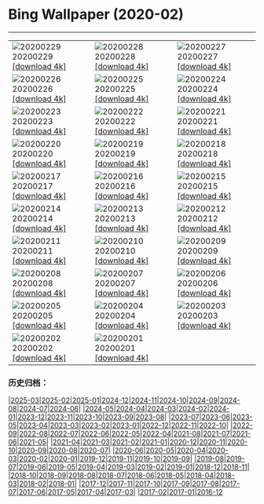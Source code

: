# Bing Wallpaper (2020-02)
**************

<table><tr><td><img class="wallpaper" src="https://www.bing.com/th?id=OHR.WallaceFF_EN-US1967284462_1920x1080.jpg" alt="20200229"> 20200229 <a href="https://www.bing.com/th?id=OHR.WallaceFF_EN-US1967284462_UHD.jpg">[download 4k]</a></td><td><img class="wallpaper" src="https://www.bing.com/th?id=OHR.OtterCreekVT_EN-US1557441690_1920x1080.jpg" alt="20200228"> 20200228 <a href="https://www.bing.com/th?id=OHR.OtterCreekVT_EN-US1557441690_UHD.jpg">[download 4k]</a></td><td><img class="wallpaper" src="https://www.bing.com/th?id=OHR.PBWhaleBones_EN-US8550622199_1920x1080.jpg" alt="20200227"> 20200227 <a href="https://www.bing.com/th?id=OHR.PBWhaleBones_EN-US8550622199_UHD.jpg">[download 4k]</a></td></tr><tr><td><img class="wallpaper" src="https://www.bing.com/th?id=OHR.AcadiaSunrise_EN-US8474021804_1920x1080.jpg" alt="20200226"> 20200226 <a href="https://www.bing.com/th?id=OHR.AcadiaSunrise_EN-US8474021804_UHD.jpg">[download 4k]</a></td><td><img class="wallpaper" src="https://www.bing.com/th?id=OHR.ArmstrongPark_EN-US8412696471_1920x1080.jpg" alt="20200225"> 20200225 <a href="https://www.bing.com/th?id=OHR.ArmstrongPark_EN-US8412696471_UHD.jpg">[download 4k]</a></td><td><img class="wallpaper" src="https://www.bing.com/th?id=OHR.Windhorses_EN-US8344477103_1920x1080.jpg" alt="20200224"> 20200224 <a href="https://www.bing.com/th?id=OHR.Windhorses_EN-US8344477103_UHD.jpg">[download 4k]</a></td></tr><tr><td><img class="wallpaper" src="https://www.bing.com/th?id=OHR.LakeGullMN_EN-US8273213396_1920x1080.jpg" alt="20200223"> 20200223 <a href="https://www.bing.com/th?id=OHR.LakeGullMN_EN-US8273213396_UHD.jpg">[download 4k]</a></td><td><img class="wallpaper" src="https://www.bing.com/th?id=OHR.AbuSimbelSunFest_EN-US8115834133_1920x1080.jpg" alt="20200222"> 20200222 <a href="https://www.bing.com/th?id=OHR.AbuSimbelSunFest_EN-US8115834133_UHD.jpg">[download 4k]</a></td><td><img class="wallpaper" src="https://www.bing.com/th?id=OHR.OlindaCarnival_EN-US7914915440_1920x1080.jpg" alt="20200221"> 20200221 <a href="https://www.bing.com/th?id=OHR.OlindaCarnival_EN-US7914915440_UHD.jpg">[download 4k]</a></td></tr><tr><td><img class="wallpaper" src="https://www.bing.com/th?id=OHR.CloudsPelmo_EN-US7754683425_1920x1080.jpg" alt="20200220"> 20200220 <a href="https://www.bing.com/th?id=OHR.CloudsPelmo_EN-US7754683425_UHD.jpg">[download 4k]</a></td><td><img class="wallpaper" src="https://www.bing.com/th?id=OHR.WanderingAlbatross_EN-US7624194630_1920x1080.jpg" alt="20200219"> 20200219 <a href="https://www.bing.com/th?id=OHR.WanderingAlbatross_EN-US7624194630_UHD.jpg">[download 4k]</a></td><td><img class="wallpaper" src="https://www.bing.com/th?id=OHR.PlutoCrescent_EN-US7560373003_1920x1080.jpg" alt="20200218"> 20200218 <a href="https://www.bing.com/th?id=OHR.PlutoCrescent_EN-US7560373003_UHD.jpg">[download 4k]</a></td></tr><tr><td><img class="wallpaper" src="https://www.bing.com/th?id=OHR.MRNMSD_EN-US1457690831_1920x1080.jpg" alt="20200217"> 20200217 <a href="https://www.bing.com/th?id=OHR.MRNMSD_EN-US1457690831_UHD.jpg">[download 4k]</a></td><td><img class="wallpaper" src="https://www.bing.com/th?id=OHR.LemonDragon_EN-US7455819536_1920x1080.jpg" alt="20200216"> 20200216 <a href="https://www.bing.com/th?id=OHR.LemonDragon_EN-US7455819536_UHD.jpg">[download 4k]</a></td><td><img class="wallpaper" src="https://www.bing.com/th?id=OHR.HumpbackHerring_EN-US7403030704_1920x1080.jpg" alt="20200215"> 20200215 <a href="https://www.bing.com/th?id=OHR.HumpbackHerring_EN-US7403030704_UHD.jpg">[download 4k]</a></td></tr><tr><td><img class="wallpaper" src="https://www.bing.com/th?id=OHR.CorsicaHeart_EN-US7363711239_1920x1080.jpg" alt="20200214"> 20200214 <a href="https://www.bing.com/th?id=OHR.CorsicaHeart_EN-US7363711239_UHD.jpg">[download 4k]</a></td><td><img class="wallpaper" src="https://www.bing.com/th?id=OHR.AbiquaFalls_EN-US4408914137_1920x1080.jpg" alt="20200213"> 20200213 <a href="https://www.bing.com/th?id=OHR.AbiquaFalls_EN-US4408914137_UHD.jpg">[download 4k]</a></td><td><img class="wallpaper" src="https://www.bing.com/th?id=OHR.PinzonIslandTortoise_EN-US4325314925_1920x1080.jpg" alt="20200212"> 20200212 <a href="https://www.bing.com/th?id=OHR.PinzonIslandTortoise_EN-US4325314925_UHD.jpg">[download 4k]</a></td></tr><tr><td><img class="wallpaper" src="https://www.bing.com/th?id=OHR.SylviaEarle_EN-US4248966328_1920x1080.jpg" alt="20200211"> 20200211 <a href="https://www.bing.com/th?id=OHR.SylviaEarle_EN-US4248966328_UHD.jpg">[download 4k]</a></td><td><img class="wallpaper" src="https://www.bing.com/th?id=OHR.SuperkilenPark_EN-US4074449236_1920x1080.jpg" alt="20200210"> 20200210 <a href="https://www.bing.com/th?id=OHR.SuperkilenPark_EN-US4074449236_UHD.jpg">[download 4k]</a></td><td><img class="wallpaper" src="https://www.bing.com/th?id=OHR.HollywoodSign_EN-US3888664438_1920x1080.jpg" alt="20200209"> 20200209 <a href="https://www.bing.com/th?id=OHR.HollywoodSign_EN-US3888664438_UHD.jpg">[download 4k]</a></td></tr><tr><td><img class="wallpaper" src="https://www.bing.com/th?id=OHR.PingxiLantern_EN-US3795457184_1920x1080.jpg" alt="20200208"> 20200208 <a href="https://www.bing.com/th?id=OHR.PingxiLantern_EN-US3795457184_UHD.jpg">[download 4k]</a></td><td><img class="wallpaper" src="https://www.bing.com/th?id=OHR.QuebecWinter_EN-US3715352171_1920x1080.jpg" alt="20200207"> 20200207 <a href="https://www.bing.com/th?id=OHR.QuebecWinter_EN-US3715352171_UHD.jpg">[download 4k]</a></td><td><img class="wallpaper" src="https://www.bing.com/th?id=OHR.SneezeSpring_EN-US3645892670_1920x1080.jpg" alt="20200206"> 20200206 <a href="https://www.bing.com/th?id=OHR.SneezeSpring_EN-US3645892670_UHD.jpg">[download 4k]</a></td></tr><tr><td><img class="wallpaper" src="https://www.bing.com/th?id=OHR.AlbertaBubbles_EN-US3535339115_1920x1080.jpg" alt="20200205"> 20200205 <a href="https://www.bing.com/th?id=OHR.AlbertaBubbles_EN-US3535339115_UHD.jpg">[download 4k]</a></td><td><img class="wallpaper" src="https://www.bing.com/th?id=OHR.LionRock_EN-US3384136847_1920x1080.jpg" alt="20200204"> 20200204 <a href="https://www.bing.com/th?id=OHR.LionRock_EN-US3384136847_UHD.jpg">[download 4k]</a></td><td><img class="wallpaper" src="https://www.bing.com/th?id=OHR.RapaNuiFestival_EN-US3295875465_1920x1080.jpg" alt="20200203"> 20200203 <a href="https://www.bing.com/th?id=OHR.RapaNuiFestival_EN-US3295875465_UHD.jpg">[download 4k]</a></td></tr><tr><td><img class="wallpaper" src="https://www.bing.com/th?id=OHR.MeerkatHuddle_EN-US3180214061_1920x1080.jpg" alt="20200202"> 20200202 <a href="https://www.bing.com/th?id=OHR.MeerkatHuddle_EN-US3180214061_UHD.jpg">[download 4k]</a></td><td><img class="wallpaper" src="https://www.bing.com/th?id=OHR.MappingCourage_EN-US3088004881_1920x1080.jpg" alt="20200201"> 20200201 <a href="https://www.bing.com/th?id=OHR.MappingCourage_EN-US3088004881_UHD.jpg">[download 4k]</a></td><td></td></tr></table>

### 历史归档：

|[2025-03](/../2025-03/2025-03.md)|[2025-02](/../2025-02/2025-02.md)|[2025-01](/../2025-01/2025-01.md)|[2024-12](/../2024-12/2024-12.md)|[2024-11](/../2024-11/2024-11.md)|[2024-10](/../2024-10/2024-10.md)|[2024-09](/../2024-09/2024-09.md)|[2024-08](/../2024-08/2024-08.md)|[2024-07](/../2024-07/2024-07.md)|[2024-06](/../2024-06/2024-06.md)|
|[2024-05](/../2024-05/2024-05.md)|[2024-04](/../2024-04/2024-04.md)|[2024-03](/../2024-03/2024-03.md)|[2024-02](/../2024-02/2024-02.md)|[2024-01](/../2024-01/2024-01.md)|[2023-12](/../2023-12/2023-12.md)|[2023-11](/../2023-11/2023-11.md)|[2023-10](/../2023-10/2023-10.md)|[2023-09](/../2023-09/2023-09.md)|[2023-08](/../2023-08/2023-08.md)|
|[2023-07](/../2023-07/2023-07.md)|[2023-06](/../2023-06/2023-06.md)|[2023-05](/../2023-05/2023-05.md)|[2023-04](/../2023-04/2023-04.md)|[2023-03](/../2023-03/2023-03.md)|[2023-02](/../2023-02/2023-02.md)|[2023-01](/../2023-01/2023-01.md)|[2022-12](/../2022-12/2022-12.md)|[2022-11](/../2022-11/2022-11.md)|[2022-10](/../2022-10/2022-10.md)|
|[2022-09](/../2022-09/2022-09.md)|[2022-08](/../2022-08/2022-08.md)|[2022-07](/../2022-07/2022-07.md)|[2022-06](/../2022-06/2022-06.md)|[2022-05](/../2022-05/2022-05.md)|[2022-04](/../2022-04/2022-04.md)|[2021-08](/../2021-08/2021-08.md)|[2021-07](/../2021-07/2021-07.md)|[2021-06](/../2021-06/2021-06.md)|[2021-05](/../2021-05/2021-05.md)|
|[2021-04](/../2021-04/2021-04.md)|[2021-03](/../2021-03/2021-03.md)|[2021-02](/../2021-02/2021-02.md)|[2021-01](/../2021-01/2021-01.md)|[2020-12](/../2020-12/2020-12.md)|[2020-11](/../2020-11/2020-11.md)|[2020-10](/../2020-10/2020-10.md)|[2020-09](/../2020-09/2020-09.md)|[2020-08](/../2020-08/2020-08.md)|[2020-07](/../2020-07/2020-07.md)|
|[2020-06](/../2020-06/2020-06.md)|[2020-05](/../2020-05/2020-05.md)|[2020-04](/../2020-04/2020-04.md)|[2020-03](/../2020-03/2020-03.md)|[2020-02](/2020-02.md)|[2020-01](/../2020-01/2020-01.md)|[2019-12](/../2019-12/2019-12.md)|[2019-11](/../2019-11/2019-11.md)|[2019-10](/../2019-10/2019-10.md)|[2019-09](/../2019-09/2019-09.md)|
|[2019-08](/../2019-08/2019-08.md)|[2019-07](/../2019-07/2019-07.md)|[2019-06](/../2019-06/2019-06.md)|[2019-05](/../2019-05/2019-05.md)|[2019-04](/../2019-04/2019-04.md)|[2019-03](/../2019-03/2019-03.md)|[2019-02](/../2019-02/2019-02.md)|[2019-01](/../2019-01/2019-01.md)|[2018-12](/../2018-12/2018-12.md)|[2018-11](/../2018-11/2018-11.md)|
|[2018-10](/../2018-10/2018-10.md)|[2018-09](/../2018-09/2018-09.md)|[2018-08](/../2018-08/2018-08.md)|[2018-07](/../2018-07/2018-07.md)|[2018-06](/../2018-06/2018-06.md)|[2018-05](/../2018-05/2018-05.md)|[2018-04](/../2018-04/2018-04.md)|[2018-03](/../2018-03/2018-03.md)|[2018-02](/../2018-02/2018-02.md)|[2018-01](/../2018-01/2018-01.md)|
|[2017-12](/../2017-12/2017-12.md)|[2017-11](/../2017-11/2017-11.md)|[2017-10](/../2017-10/2017-10.md)|[2017-09](/../2017-09/2017-09.md)|[2017-08](/../2017-08/2017-08.md)|[2017-07](/../2017-07/2017-07.md)|[2017-06](/../2017-06/2017-06.md)|[2017-05](/../2017-05/2017-05.md)|[2017-04](/../2017-04/2017-04.md)|[2017-03](/../2017-03/2017-03.md)|
|[2017-02](/../2017-02/2017-02.md)|[2017-01](/../2017-01/2017-01.md)|[2016-12](/../2016-12/2016-12.md)